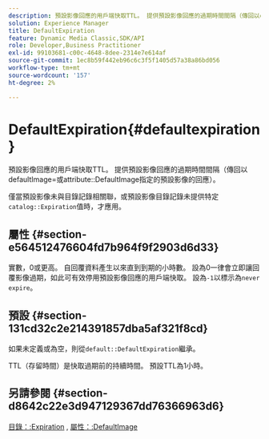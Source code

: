 ```yaml
---
description: 預設影像回應的用戶端快取TTL。 提供預設影像回應的過期時間間隔（傳回以defaultImage=或屬性DefaultImage指定的預設影像的回應）。
solution: Experience Manager
title: DefaultExpiration
feature: Dynamic Media Classic,SDK/API
role: Developer,Business Practitioner
exl-id: 99103681-c00c-4648-8dee-2314e7e614af
source-git-commit: 1ec8b59f442eb96c6c3f5f1405d57a38a86bd056
workflow-type: tm+mt
source-wordcount: '157'
ht-degree: 2%

---
```


# DefaultExpiration{#defaultexpiration}

預設影像回應的用戶端快取TTL。 提供預設影像回應的過期時間間隔（傳回以defaultImage=或attribute::DefaultImage指定的預設影像的回應）。

僅當預設影像未與目錄記錄相關聯，或預設影像目錄記錄未提供特定`catalog::Expiration`值時，才應用。

## 屬性 {#section-e564512476604fd7b964f9f2903d6d33}

實數，0或更高。 自回覆資料產生以來直到到期的小時數。 設為0一律會立即讓回覆影像過期，如此可有效停用預設影像回應的用戶端快取。 設為`-1`以標示為`never expire`。

## 預設 {#section-131cd32c2e214391857dba5af321f8cd}

如果未定義或為空，則從`default::DefaultExpiration`繼承。

TTL（存留時間）是快取過期前的持續時間。 預設TTL為1小時。

## 另請參閱 {#section-d8642c22e3d947129367dd76366963d6}

[目錄：:Expiration](../../../../../is-api/image-catalog/image-serving-api-ref/c-image-catalog-reference/c-image-svg-data-reference/c-svg-data-reference/r-expiration-svg.md#reference-a7afd668ecbb4d2da65d86259aa6a28a) , [屬性：:DefaultImage](../../../../../is-api/image-catalog/image-serving-api-ref/c-image-catalog-reference/c-attributes-reference/r-is-cat-defaultimage.md#reference-8e9900e129f54ed68462a3c2fc3bc433)
